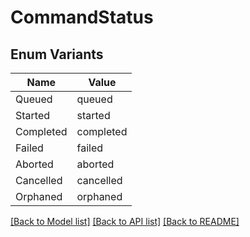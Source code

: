 # CommandStatus

## Enum Variants

| Name | Value |
|---- | -----|
| Queued | queued |
| Started | started |
| Completed | completed |
| Failed | failed |
| Aborted | aborted |
| Cancelled | cancelled |
| Orphaned | orphaned |


[[Back to Model list]](../README.md#documentation-for-models) [[Back to API list]](../README.md#documentation-for-api-endpoints) [[Back to README]](../README.md)


